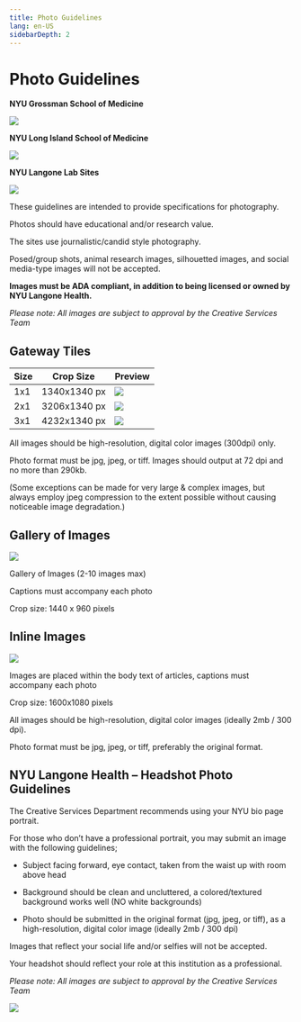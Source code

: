 ```yaml
---
title: Photo Guidelines
lang: en-US
sidebarDepth: 2
---
```


# Photo Guidelines

**NYU Grossman School of Medicine**

![](https://raw.githubusercontent.com/irwinchyi/imgbed/master/img/eduhero_Layer%202(1).jpg)

**NYU Long Island School of Medicine**

![](https://raw.githubusercontent.com/irwinchyi/imgbed/master/img/medlihero_Layer%201(1).jpg)

**NYU Langone Lab Sites**

![](https://raw.githubusercontent.com/irwinchyi/imgbed/master/img/Layer%203.png)

These guidelines are intended to provide specifications for photography.

Photos should have educational and/or research value. 

The sites use journalistic/candid style photography.

Posed/group shots, animal research images, silhouetted images, and social media-type images will not be accepted.

**Images must be ADA compliant, in addition to being licensed or owned by NYU Langone Health.** 

*Please note: All images are subject to approval by the Creative Services Team*



## Gateway Tiles

| Size | Crop Size    | Preview                                                      |
| ---- | ------------ | ------------------------------------------------------------ |
| 1x1  | 1340x1340 px | ![](https://raw.githubusercontent.com/irwinchyi/imgbed/master/img/1x1_gateway_2023(1).jpg) |
| 2x1  | 3206x1340 px | ![](https://raw.githubusercontent.com/irwinchyi/imgbed/master/img/2x1_gateway_Layer%206.jpg) |
| 3x1  | 4232x1340 px | ![](https://raw.githubusercontent.com/irwinchyi/imgbed/master/img/dasdasd.png) |

All images should be high-resolution, digital color images (300dpi) only. 

Photo format must be jpg,  jpeg, or tiff. Images should output at 72 dpi and no more than 290kb. 

(Some exceptions can be made for very large & complex images, but always employ jpeg compression to the extent possible without causing noticeable image degradation.) 



## Gallery of Images

![](https://raw.githubusercontent.com/irwinchyi/imgbed/master/img/gallery(1).jpg)

Gallery of Images (2-10 images max)

Captions must accompany each photo

Crop size: 1440 x 960 pixels 



## Inline Images

![](https://raw.githubusercontent.com/irwinchyi/imgbed/master/img/das12312.png)

Images are placed within the body text of articles, captions must accompany each photo

Crop size: 1600x1080 pixels



All images should be high-resolution, digital color images (ideally 2mb / 300 dpi). 

Photo format must be jpg, jpeg, or tiff, preferably the original format. 



## **NYU Langone Health – Headshot Photo Guidelines** 

The Creative Services Department recommends using your NYU bio page portrait. 

For those who don’t have a professional portrait, you may submit an image with the following guidelines;

- Subject facing forward, eye contact, taken from the waist up with room above head 

- Background should be clean and uncluttered, a colored/textured background works well (NO white backgrounds)

- Photo should be submitted in the original format (jpg, jpeg, or tiff), as a high-resolution, digital color image (ideally 2mb / 300 dpi)

 

Images that reflect your social life and/or selfies will not be accepted.

Your headshot should reflect your role at this institution as a professional. 

*Please note: All images are subject to approval by the Creative Services Team*

![](https://raw.githubusercontent.com/irwinchyi/imgbed/master/img/1FAD-PORTRAITS(1).jpg)
